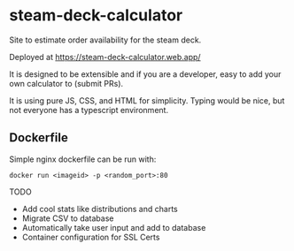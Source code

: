 # steam-deck-calculator

Site to estimate order availability for the steam deck.

Deployed at https://steam-deck-calculator.web.app/

It is designed to be extensible and if you are a developer, easy to add your own calculator to (submit PRs).

It is using pure JS, CSS, and HTML for simplicity. Typing would be nice, but not everyone has a typescript environment.


## Dockerfile
Simple nginx dockerfile can be run with:

`docker run <imageid> -p <random_port>:80`

TODO
 - Add cool stats like distributions and charts
 - Migrate CSV to database
 - Automatically take user input and add to database 
 - Container configuration for SSL Certs
